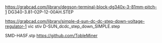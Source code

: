 https://grabcad.com/library/degson-terminal-block-dg340x-3-81mm-pitch-1
DG340-3.81-02P-12-00AH.STEP


https://grabcad.com/library/simple-d-sun-dc-dc-step-down-voltage-regulator-1
vic stiv D-SUN_dcdc_step_down_SIMPLE.step


SMD-HASF.stp 
https://github.com/TobleMiner